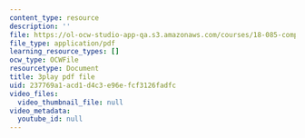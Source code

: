 ```yaml
---
content_type: resource
description: ''
file: https://ol-ocw-studio-app-qa.s3.amazonaws.com/courses/18-085-computational-science-and-engineering-i-fall-2008/237769a1acd1d4c3e96efcf3126fadfc_zI9cSV3QKz0.pdf
file_type: application/pdf
learning_resource_types: []
ocw_type: OCWFile
resourcetype: Document
title: 3play pdf file
uid: 237769a1-acd1-d4c3-e96e-fcf3126fadfc
video_files:
  video_thumbnail_file: null
video_metadata:
  youtube_id: null
---
```

